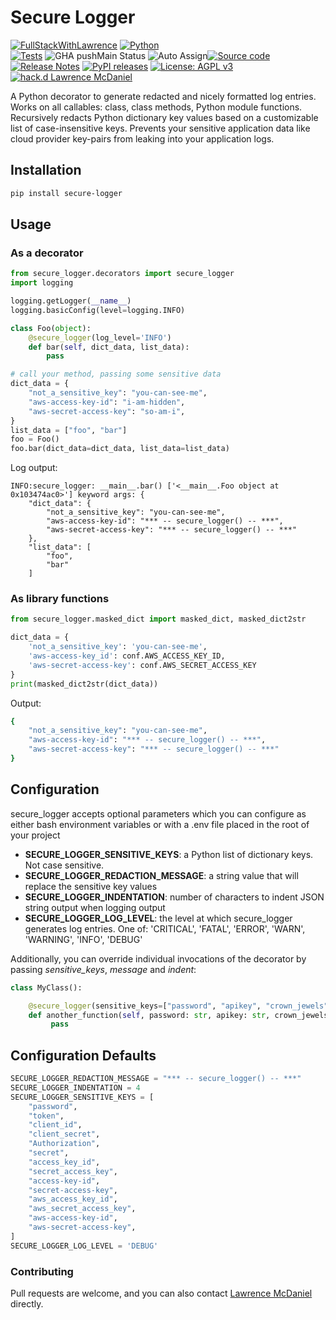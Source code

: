 # Secure Logger

[![FullStackWithLawrence](https://a11ybadges.com/badge?text=FullStackWithLawrence&badgeColor=orange&logo=youtube&logoColor=282828)](https://www.youtube.com/@FullStackWithLawrence)
[![Python](https://a11ybadges.com/badge?logo=python)](https://www.python.org/)<br>
[![Tests](https://github.com/FullStackWithLawrence/secure-logger/actions/workflows/tests.yml/badge.svg)](https://github.com/FullStackWithLawrence/secure-logger/actions)
![GHA pushMain Status](https://img.shields.io/github/actions/workflow/status/FullStackWithLawrence/secure-logger/pushMain.yml?branch=main)
![Auto Assign](https://github.com/FullStackwithLawrence/secure-logger/actions/workflows/auto-assign.yml/badge.svg)[![Source
code](https://img.shields.io/static/v1?logo=github&label=Git&style=flat-square&color=orange&message=Source%20code)](https://github.com/FullStackWithLawrence/secure-logger)
[![Release Notes](https://img.shields.io/github/release/FullStackWithLawrence/secure-logger)](https://github.com/FullStackWithLawrence/secure-logger/releases)
[![PyPI
releases](https://img.shields.io/pypi/v/secure-logger?logo=python&logoColor=white)](https://pypi.org/project/secure-logger)
[![License: AGPL
v3](https://img.shields.io/badge/License-AGPL_v3-blue.svg)](https://www.gnu.org/licenses/agpl-3.0)
[![hack.d Lawrence
McDaniel](https://img.shields.io/badge/hack.d-Lawrence%20McDaniel-orange.svg)](https://lawrencemcdaniel.com)

A Python decorator to generate redacted and nicely formatted log
entries. Works on all callables: class, class methods, Python module
functions. Recursively redacts Python dictionary key values based on a
customizable list of case-insensitive keys. Prevents your sensitive
application data like cloud provider key-pairs from leaking into your
application logs.

## Installation

``` bash
pip install secure-logger
```

## Usage

### As a decorator

```python
from secure_logger.decorators import secure_logger
import logging

logging.getLogger(__name__)
logging.basicConfig(level=logging.INFO)

class Foo(object):
    @secure_logger(log_level='INFO')
    def bar(self, dict_data, list_data):
        pass

# call your method, passing some sensitive data
dict_data = {
    "not_a_sensitive_key": "you-can-see-me",
    "aws-access-key-id": "i-am-hidden",
    "aws-secret-access-key": "so-am-i",
}
list_data = ["foo", "bar"]
foo = Foo()
foo.bar(dict_data=dict_data, list_data=list_data)
```

Log output:

```console
INFO:secure_logger: __main__.bar() ['<__main__.Foo object at 0x103474ac0>'] keyword args: {
    "dict_data": {
        "not_a_sensitive_key": "you-can-see-me",
        "aws-access-key-id": "*** -- secure_logger() -- ***",
        "aws-secret-access-key": "*** -- secure_logger() -- ***"
    },
    "list_data": [
        "foo",
        "bar"
    ]
```

### As library functions

``` python
from secure_logger.masked_dict import masked_dict, masked_dict2str

dict_data = {
    'not_a_sensitive_key': 'you-can-see-me',
    'aws-access-key_id': conf.AWS_ACCESS_KEY_ID,
    'aws-secret-access-key': conf.AWS_SECRET_ACCESS_KEY
}
print(masked_dict2str(dict_data))
```

Output:

``` bash
{
    "not_a_sensitive_key": "you-can-see-me",
    "aws-access-key-id": "*** -- secure_logger() -- ***",
    "aws-secret-access-key": "*** -- secure_logger() -- ***"
}
```

## Configuration

secure_logger accepts optional parameters which you can configure as either bash environment variables or with a .env file placed in the root of your project

- **SECURE_LOGGER_SENSITIVE_KEYS**: a Python list of dictionary keys. Not case sensitive.
- **SECURE_LOGGER_REDACTION_MESSAGE**: a string value that will replace the sensitive key values
- **SECURE_LOGGER_INDENTATION**: number of characters to indent JSON string output when logging output
- **SECURE_LOGGER_LOG_LEVEL**: the level at which secure_logger generates log entries. One of: 'CRITICAL', 'FATAL', 'ERROR', 'WARN', 'WARNING', 'INFO', 'DEBUG'

Additionally, you can override individual invocations of the decorator by passing *sensitive_keys*, *message* and *indent*:

``` python
class MyClass():

    @secure_logger(sensitive_keys=["password", "apikey", "crown_jewels"], message="*** -- TOP SECRET -- ***", indent=4)
    def another_function(self, password: str, apikey: str, crown_jewels: List(dict)):
         pass
```

## Configuration Defaults

``` python
SECURE_LOGGER_REDACTION_MESSAGE = "*** -- secure_logger() -- ***"
SECURE_LOGGER_INDENTATION = 4
SECURE_LOGGER_SENSITIVE_KEYS = [
    "password",
    "token",
    "client_id",
    "client_secret",
    "Authorization",
    "secret",
    "access_key_id",
    "secret_access_key",
    "access-key-id",
    "secret-access-key",
    "aws_access_key_id",
    "aws_secret_access_key",
    "aws-access-key-id",
    "aws-secret-access-key",
]
SECURE_LOGGER_LOG_LEVEL = 'DEBUG'
```

### Contributing

Pull requests are welcome, and you can also contact [Lawrence
McDaniel](https://lawrencemcdaniel.com/contact) directly.
